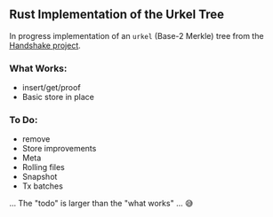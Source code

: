 
## Rust Implementation of the Urkel Tree

In progress implementation of an `urkel` (Base-2 Merkle) tree from the [Handshake project](https://github.com/handshake-org/urkel).

### What Works:
- insert/get/proof
- Basic store in place

### To Do:
- remove
- Store improvements
- Meta
- Rolling files
- Snapshot
- Tx batches

... The "todo" is larger than the "what works" ... :sweat_smile:
